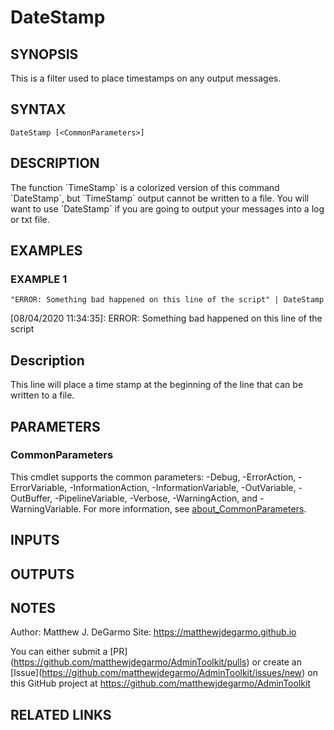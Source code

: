 # DateStamp

## SYNOPSIS
This is a filter used to place timestamps on any output messages.

## SYNTAX

```
DateStamp [<CommonParameters>]
```

## DESCRIPTION
The function \`TimeStamp\` is a colorized version of this command \`DateStamp\`, but \`TimeStamp\` output cannot be written to a file.
You will want to use \`DateStamp\` if you are going to output your messages into a log or txt file.

## EXAMPLES

### EXAMPLE 1
```
"ERROR: Something bad happened on this line of the script" | DateStamp
```

\[08/04/2020 11:34:35\]: ERROR: Something bad happened on this line of the script

Description
-----------
This line will place a time stamp at the beginning of the line that can be written to a file.

## PARAMETERS

### CommonParameters
This cmdlet supports the common parameters: -Debug, -ErrorAction, -ErrorVariable, -InformationAction, -InformationVariable, -OutVariable, -OutBuffer, -PipelineVariable, -Verbose, -WarningAction, and -WarningVariable. For more information, see [about_CommonParameters](http://go.microsoft.com/fwlink/?LinkID=113216).

## INPUTS

## OUTPUTS

## NOTES
Author: Matthew J.
DeGarmo
Site: https://matthewjdegarmo.github.io

You can either submit a \[PR\](https://github.com/matthewjdegarmo/AdminToolkit/pulls)
    or create an \[Issue\](https://github.com/matthewjdegarmo/AdminToolkit/issues/new)
    on this GitHub project at https://github.com/matthewjdegarmo/AdminToolkit

## RELATED LINKS
